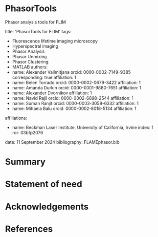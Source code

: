 # PhasorTools
Phasor analysis tools for FLIM


title: 'PhasorTools for FLIM'
tags:
  - Fluorescence lifetime imaging microscopy
  - Hyperspectral imaging
  - Phasor Analysis
  - Phasor Unmixing
  - Phasor Clustering
  - MATLAB
authors:
  - name: Alexander Vallmitjana
    orcid: 0000-0002-7149-9385
    corresponding: true 
    affiliation: 1
  - name: Belen Torrado
    orcid: 0000-0002-0679-3422
    affiliation: 1
  - name: Amanda Durkin
    orcid: 0000-0001-9880-7651
    affiliation: 1    
  - name: Alexander Dvornikov
    affiliation: 1    
  - name: Navid Rajil
    orcid: 0000-0002-6898-2544
    affiliation: 1
  - name: Suman Ranjit
    orcid: 0000-0003-3058-6332
    affiliation: 1
  - name: Mihaela Balu
    orcid: 0000-0002-8018-5134
    affiliation: 1
  
  
affiliations:
 - name: Beckman Laser Institute, University of California, Irvine
   index: 1
   ror: 03bfp2076

date: 11 September 2024
bibliography: FLAMEphasor.bib



# Summary



# Statement of need



# Acknowledgements



# References
